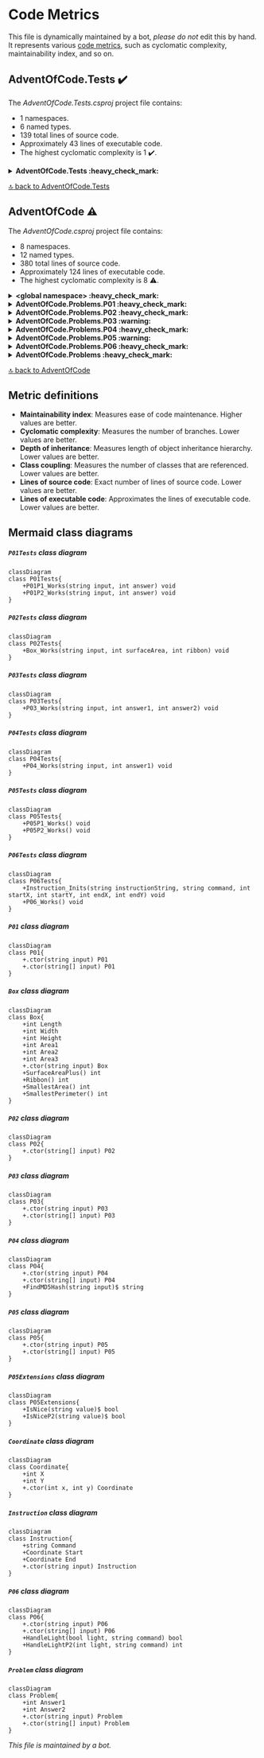 <!-- markdownlint-capture -->
<!-- markdownlint-disable -->

# Code Metrics

This file is dynamically maintained by a bot, *please do not* edit this by hand. It represents various [code metrics](https://aka.ms/dotnet/code-metrics), such as cyclomatic complexity, maintainability index, and so on.

<div id='adventofcode-tests'></div>

## AdventOfCode.Tests :heavy_check_mark:

The *AdventOfCode.Tests.csproj* project file contains:

- 1 namespaces.
- 6 named types.
- 139 total lines of source code.
- Approximately 43 lines of executable code.
- The highest cyclomatic complexity is 1 :heavy_check_mark:.

<details>
<summary>
  <strong id="adventofcode-tests">
    AdventOfCode.Tests :heavy_check_mark:
  </strong>
</summary>
<br>

The `AdventOfCode.Tests` namespace contains 6 named types.

- 6 named types.
- 139 total lines of source code.
- Approximately 43 lines of executable code.
- The highest cyclomatic complexity is 1 :heavy_check_mark:.

<details>
<summary>
  <strong id="p01tests">
    P01Tests :heavy_check_mark:
  </strong>
</summary>
<br>

- The `P01Tests` contains 2 members.
- 25 total lines of source code.
- Approximately 13 lines of executable code.
- The highest cyclomatic complexity is 1 :heavy_check_mark:.

| Member kind | Line number | Maintainability index | Cyclomatic complexity | Depth of inheritance | Class coupling | Lines of source / executable code |
| :-: | :-: | :-: | :-: | :-: | :-: | :-: |
| Method | <a href='https://github.com/dfar-io/aoc-2015/blob/main/AdventOfCode.Tests/P01Tests.cs#L19' title='void P01Tests.P01P1_Works(string input, int answer)'>19</a> | 64 | 1 :heavy_check_mark: | 0 | 4 | 14 / 10 |
| Method | <a href='https://github.com/dfar-io/aoc-2015/blob/main/AdventOfCode.Tests/P01Tests.cs#L27' title='void P01Tests.P01P2_Works(string input, int answer)'>27</a> | 81 | 1 :heavy_check_mark: | 0 | 4 | 7 / 3 |

<a href="#P01Tests-class-diagram">:link: to `P01Tests` class diagram</a>

<a href="#adventofcode-tests">:top: back to AdventOfCode.Tests</a>

</details>

<details>
<summary>
  <strong id="p02tests">
    P02Tests :heavy_check_mark:
  </strong>
</summary>
<br>

- The `P02Tests` contains 1 members.
- 12 total lines of source code.
- Approximately 5 lines of executable code.
- The highest cyclomatic complexity is 1 :heavy_check_mark:.

| Member kind | Line number | Maintainability index | Cyclomatic complexity | Depth of inheritance | Class coupling | Lines of source / executable code |
| :-: | :-: | :-: | :-: | :-: | :-: | :-: |
| Method | <a href='https://github.com/dfar-io/aoc-2015/blob/main/AdventOfCode.Tests/P02Tests.cs#L12' title='void P02Tests.Box_Works(string input, int surfaceArea, int ribbon)'>12</a> | 73 | 1 :heavy_check_mark: | 0 | 4 | 9 / 5 |

<a href="#P02Tests-class-diagram">:link: to `P02Tests` class diagram</a>

<a href="#adventofcode-tests">:top: back to AdventOfCode.Tests</a>

</details>

<details>
<summary>
  <strong id="p03tests">
    P03Tests :heavy_check_mark:
  </strong>
</summary>
<br>

- The `P03Tests` contains 1 members.
- 14 total lines of source code.
- Approximately 7 lines of executable code.
- The highest cyclomatic complexity is 1 :heavy_check_mark:.

| Member kind | Line number | Maintainability index | Cyclomatic complexity | Depth of inheritance | Class coupling | Lines of source / executable code |
| :-: | :-: | :-: | :-: | :-: | :-: | :-: |
| Method | <a href='https://github.com/dfar-io/aoc-2015/blob/main/AdventOfCode.Tests/P03Tests.cs#L14' title='void P03Tests.P03_Works(string input, int answer1, int answer2)'>14</a> | 69 | 1 :heavy_check_mark: | 0 | 4 | 11 / 7 |

<a href="#P03Tests-class-diagram">:link: to `P03Tests` class diagram</a>

<a href="#adventofcode-tests">:top: back to AdventOfCode.Tests</a>

</details>

<details>
<summary>
  <strong id="p04tests">
    P04Tests :heavy_check_mark:
  </strong>
</summary>
<br>

- The `P04Tests` contains 1 members.
- 11 total lines of source code.
- Approximately 4 lines of executable code.
- The highest cyclomatic complexity is 1 :heavy_check_mark:.

| Member kind | Line number | Maintainability index | Cyclomatic complexity | Depth of inheritance | Class coupling | Lines of source / executable code |
| :-: | :-: | :-: | :-: | :-: | :-: | :-: |
| Method | <a href='https://github.com/dfar-io/aoc-2015/blob/main/AdventOfCode.Tests/P04Tests.cs#L12' title='void P04Tests.P04_Works(string input, int answer1)'>12</a> | 77 | 1 :heavy_check_mark: | 0 | 4 | 8 / 4 |

<a href="#P04Tests-class-diagram">:link: to `P04Tests` class diagram</a>

<a href="#adventofcode-tests">:top: back to AdventOfCode.Tests</a>

</details>

<details>
<summary>
  <strong id="p05tests">
    P05Tests :heavy_check_mark:
  </strong>
</summary>
<br>

- The `P05Tests` contains 2 members.
- 31 total lines of source code.
- Approximately 6 lines of executable code.
- The highest cyclomatic complexity is 1 :heavy_check_mark:.

| Member kind | Line number | Maintainability index | Cyclomatic complexity | Depth of inheritance | Class coupling | Lines of source / executable code |
| :-: | :-: | :-: | :-: | :-: | :-: | :-: |
| Method | <a href='https://github.com/dfar-io/aoc-2015/blob/main/AdventOfCode.Tests/P05Tests.cs#L10' title='void P05Tests.P05P1_Works()'>10</a> | 78 | 1 :heavy_check_mark: | 0 | 3 | 14 / 3 |
| Method | <a href='https://github.com/dfar-io/aoc-2015/blob/main/AdventOfCode.Tests/P05Tests.cs#L25' title='void P05Tests.P05P2_Works()'>25</a> | 79 | 1 :heavy_check_mark: | 0 | 3 | 13 / 3 |

<a href="#P05Tests-class-diagram">:link: to `P05Tests` class diagram</a>

<a href="#adventofcode-tests">:top: back to AdventOfCode.Tests</a>

</details>

<details>
<summary>
  <strong id="p06tests">
    P06Tests :heavy_check_mark:
  </strong>
</summary>
<br>

- The `P06Tests` contains 2 members.
- 34 total lines of source code.
- Approximately 8 lines of executable code.
- The highest cyclomatic complexity is 1 :heavy_check_mark:.

| Member kind | Line number | Maintainability index | Cyclomatic complexity | Depth of inheritance | Class coupling | Lines of source / executable code |
| :-: | :-: | :-: | :-: | :-: | :-: | :-: |
| Method | <a href='https://github.com/dfar-io/aoc-2015/blob/main/AdventOfCode.Tests/P06Tests.cs#L13' title='void P06Tests.Instruction_Inits(string instructionString, string command, int startX, int startY, int endX, int endY)'>13</a> | 72 | 1 :heavy_check_mark: | 0 | 5 | 18 / 5 |
| Method | <a href='https://github.com/dfar-io/aoc-2015/blob/main/AdventOfCode.Tests/P06Tests.cs#L29' title='void P06Tests.P06_Works()'>29</a> | 79 | 1 :heavy_check_mark: | 0 | 3 | 12 / 3 |

<a href="#P06Tests-class-diagram">:link: to `P06Tests` class diagram</a>

<a href="#adventofcode-tests">:top: back to AdventOfCode.Tests</a>

</details>

</details>

<a href="#adventofcode-tests">:top: back to AdventOfCode.Tests</a>

<div id='adventofcode'></div>

## AdventOfCode :warning:

The *AdventOfCode.csproj* project file contains:

- 8 namespaces.
- 12 named types.
- 380 total lines of source code.
- Approximately 124 lines of executable code.
- The highest cyclomatic complexity is 8 :warning:.

<details>
<summary>
  <strong id="global+namespace">
    &lt;global namespace&gt; :heavy_check_mark:
  </strong>
</summary>
<br>

The `<global namespace>` namespace contains 1 named types.

- 1 named types.
- 13 total lines of source code.
- Approximately 12 lines of executable code.
- The highest cyclomatic complexity is 3 :heavy_check_mark:.

<details>
<summary>
  <strong id="program$">
    &lt;Program&gt;$ :heavy_check_mark:
  </strong>
</summary>
<br>

- The `<Program>$` contains 1 members.
- 13 total lines of source code.
- Approximately 12 lines of executable code.
- The highest cyclomatic complexity is 3 :heavy_check_mark:.

| Member kind | Line number | Maintainability index | Cyclomatic complexity | Depth of inheritance | Class coupling | Lines of source / executable code |
| :-: | :-: | :-: | :-: | :-: | :-: | :-: |
| Method | <a href='https://github.com/dfar-io/aoc-2015/blob/main/AdventOfCode/Program.cs#L1' title='<top-level-statements-entry-point>'>1</a> | 68 | 3 :heavy_check_mark: | 0 | 5 | 13 / 6 |

<a href="#global+namespace">:top: back to &lt;global namespace&gt;</a>

</details>

</details>

<details>
<summary>
  <strong id="adventofcode-problems-p01">
    AdventOfCode.Problems.P01 :heavy_check_mark:
  </strong>
</summary>
<br>

The `AdventOfCode.Problems.P01` namespace contains 1 named types.

- 1 named types.
- 23 total lines of source code.
- Approximately 9 lines of executable code.
- The highest cyclomatic complexity is 4 :heavy_check_mark:.

<details>
<summary>
  <strong id="p01">
    P01 :heavy_check_mark:
  </strong>
</summary>
<br>

- The `P01` contains 2 members.
- 20 total lines of source code.
- Approximately 9 lines of executable code.
- The highest cyclomatic complexity is 4 :heavy_check_mark:.

| Member kind | Line number | Maintainability index | Cyclomatic complexity | Depth of inheritance | Class coupling | Lines of source / executable code |
| :-: | :-: | :-: | :-: | :-: | :-: | :-: |
| Method | <a href='https://github.com/dfar-io/aoc-2015/blob/main/AdventOfCode/Problems/P01/P01.cs#L7' title='P01.P01(string input)'>7</a> | 100 | 1 :heavy_check_mark: | 0 | 0 | 1 / 0 |
| Method | <a href='https://github.com/dfar-io/aoc-2015/blob/main/AdventOfCode/Problems/P01/P01.cs#L9' title='P01.P01(string[] input)'>9</a> | 62 | 4 :heavy_check_mark: | 0 | 2 | 15 / 9 |

<a href="#P01-class-diagram">:link: to `P01` class diagram</a>

<a href="#adventofcode-problems-p01">:top: back to AdventOfCode.Problems.P01</a>

</details>

</details>

<details>
<summary>
  <strong id="adventofcode-problems-p02">
    AdventOfCode.Problems.P02 :heavy_check_mark:
  </strong>
</summary>
<br>

The `AdventOfCode.Problems.P02` namespace contains 2 named types.

- 2 named types.
- 65 total lines of source code.
- Approximately 22 lines of executable code.
- The highest cyclomatic complexity is 2 :heavy_check_mark:.

<details>
<summary>
  <strong id="box">
    Box :heavy_check_mark:
  </strong>
</summary>
<br>

- The `Box` contains 11 members.
- 51 total lines of source code.
- Approximately 18 lines of executable code.
- The highest cyclomatic complexity is 2 :heavy_check_mark:.

| Member kind | Line number | Maintainability index | Cyclomatic complexity | Depth of inheritance | Class coupling | Lines of source / executable code |
| :-: | :-: | :-: | :-: | :-: | :-: | :-: |
| Method | <a href='https://github.com/dfar-io/aoc-2015/blob/main/AdventOfCode/Problems/P02/Box.cs#L13' title='Box.Box(string input)'>13</a> | 74 | 1 :heavy_check_mark: | 0 | 1 | 8 / 4 |
| Property | <a href='https://github.com/dfar-io/aoc-2015/blob/main/AdventOfCode/Problems/P02/Box.cs#L9' title='int Box.Area1'>9</a> | 94 | 2 :heavy_check_mark: | 0 | 1 | 1 / 2 |
| Property | <a href='https://github.com/dfar-io/aoc-2015/blob/main/AdventOfCode/Problems/P02/Box.cs#L10' title='int Box.Area2'>10</a> | 94 | 2 :heavy_check_mark: | 0 | 1 | 1 / 2 |
| Property | <a href='https://github.com/dfar-io/aoc-2015/blob/main/AdventOfCode/Problems/P02/Box.cs#L11' title='int Box.Area3'>11</a> | 94 | 2 :heavy_check_mark: | 0 | 1 | 1 / 2 |
| Property | <a href='https://github.com/dfar-io/aoc-2015/blob/main/AdventOfCode/Problems/P02/Box.cs#L7' title='int Box.Height'>7</a> | 100 | 2 :heavy_check_mark: | 0 | 0 | 1 / 0 |
| Property | <a href='https://github.com/dfar-io/aoc-2015/blob/main/AdventOfCode/Problems/P02/Box.cs#L5' title='int Box.Length'>5</a> | 100 | 2 :heavy_check_mark: | 0 | 0 | 1 / 0 |
| Method | <a href='https://github.com/dfar-io/aoc-2015/blob/main/AdventOfCode/Problems/P02/Box.cs#L30' title='int Box.Ribbon()'>30</a> | 82 | 1 :heavy_check_mark: | 0 | 1 | 5 / 2 |
| Method | <a href='https://github.com/dfar-io/aoc-2015/blob/main/AdventOfCode/Problems/P02/Box.cs#L38' title='int Box.SmallestArea()'>38</a> | 93 | 1 :heavy_check_mark: | 0 | 1 | 7 / 1 |
| Method | <a href='https://github.com/dfar-io/aoc-2015/blob/main/AdventOfCode/Problems/P02/Box.cs#L46' title='int Box.SmallestPerimeter()'>46</a> | 73 | 1 :heavy_check_mark: | 0 | 1 | 7 / 4 |
| Method | <a href='https://github.com/dfar-io/aoc-2015/blob/main/AdventOfCode/Problems/P02/Box.cs#L22' title='int Box.SurfaceAreaPlus()'>22</a> | 88 | 1 :heavy_check_mark: | 0 | 1 | 7 / 1 |
| Property | <a href='https://github.com/dfar-io/aoc-2015/blob/main/AdventOfCode/Problems/P02/Box.cs#L6' title='int Box.Width'>6</a> | 100 | 2 :heavy_check_mark: | 0 | 0 | 1 / 0 |

<a href="#Box-class-diagram">:link: to `Box` class diagram</a>

<a href="#adventofcode-problems-p02">:top: back to AdventOfCode.Problems.P02</a>

</details>

<details>
<summary>
  <strong id="p02">
    P02 :heavy_check_mark:
  </strong>
</summary>
<br>

- The `P02` contains 1 members.
- 12 total lines of source code.
- Approximately 4 lines of executable code.
- The highest cyclomatic complexity is 2 :heavy_check_mark:.

| Member kind | Line number | Maintainability index | Cyclomatic complexity | Depth of inheritance | Class coupling | Lines of source / executable code |
| :-: | :-: | :-: | :-: | :-: | :-: | :-: |
| Method | <a href='https://github.com/dfar-io/aoc-2015/blob/main/AdventOfCode/Problems/P02/P02.cs#L5' title='P02.P02(string[] input)'>5</a> | 74 | 2 :heavy_check_mark: | 0 | 3 | 9 / 4 |

<a href="#P02-class-diagram">:link: to `P02` class diagram</a>

<a href="#adventofcode-problems-p02">:top: back to AdventOfCode.Problems.P02</a>

</details>

</details>

<details>
<summary>
  <strong id="adventofcode-problems-p03">
    AdventOfCode.Problems.P03 :warning:
  </strong>
</summary>
<br>

The `AdventOfCode.Problems.P03` namespace contains 1 named types.

- 1 named types.
- 63 total lines of source code.
- Approximately 22 lines of executable code.
- The highest cyclomatic complexity is 8 :warning:.

<details>
<summary>
  <strong id="p03">
    P03 :warning:
  </strong>
</summary>
<br>

- The `P03` contains 2 members.
- 62 total lines of source code.
- Approximately 22 lines of executable code.
- The highest cyclomatic complexity is 8 :warning:.

| Member kind | Line number | Maintainability index | Cyclomatic complexity | Depth of inheritance | Class coupling | Lines of source / executable code |
| :-: | :-: | :-: | :-: | :-: | :-: | :-: |
| Method | <a href='https://github.com/dfar-io/aoc-2015/blob/main/AdventOfCode/Problems/P03/P03.cs#L5' title='P03.P03(string input)'>5</a> | 100 | 1 :heavy_check_mark: | 0 | 0 | 1 / 0 |
| Method | <a href='https://github.com/dfar-io/aoc-2015/blob/main/AdventOfCode/Problems/P03/P03.cs#L7' title='P03.P03(string[] input)'>7</a> | 51 | 8 :warning: | 0 | 4 | 57 / 22 |

<a href="#P03-class-diagram">:link: to `P03` class diagram</a>

<a href="#adventofcode-problems-p03">:top: back to AdventOfCode.Problems.P03</a>

</details>

</details>

<details>
<summary>
  <strong id="adventofcode-problems-p04">
    AdventOfCode.Problems.P04 :heavy_check_mark:
  </strong>
</summary>
<br>

The `AdventOfCode.Problems.P04` namespace contains 1 named types.

- 1 named types.
- 43 total lines of source code.
- Approximately 15 lines of executable code.
- The highest cyclomatic complexity is 6 :heavy_check_mark:.

<details>
<summary>
  <strong id="p04">
    P04 :heavy_check_mark:
  </strong>
</summary>
<br>

- The `P04` contains 3 members.
- 41 total lines of source code.
- Approximately 15 lines of executable code.
- The highest cyclomatic complexity is 6 :heavy_check_mark:.

| Member kind | Line number | Maintainability index | Cyclomatic complexity | Depth of inheritance | Class coupling | Lines of source / executable code |
| :-: | :-: | :-: | :-: | :-: | :-: | :-: |
| Method | <a href='https://github.com/dfar-io/aoc-2015/blob/main/AdventOfCode/Problems/P04/P04.cs#L7' title='P04.P04(string input)'>7</a> | 100 | 1 :heavy_check_mark: | 0 | 0 | 1 / 0 |
| Method | <a href='https://github.com/dfar-io/aoc-2015/blob/main/AdventOfCode/Problems/P04/P04.cs#L9' title='P04.P04(string[] input)'>9</a> | 64 | 6 :heavy_check_mark: | 0 | 2 | 18 / 8 |
| Method | <a href='https://github.com/dfar-io/aoc-2015/blob/main/AdventOfCode/Problems/P04/P04.cs#L28' title='string P04.FindMD5Hash(string input)'>28</a> | 68 | 2 :heavy_check_mark: | 0 | 3 | 17 / 7 |

<a href="#P04-class-diagram">:link: to `P04` class diagram</a>

<a href="#adventofcode-problems-p04">:top: back to AdventOfCode.Problems.P04</a>

</details>

</details>

<details>
<summary>
  <strong id="adventofcode-problems-p05">
    AdventOfCode.Problems.P05 :warning:
  </strong>
</summary>
<br>

The `AdventOfCode.Problems.P05` namespace contains 2 named types.

- 2 named types.
- 60 total lines of source code.
- Approximately 21 lines of executable code.
- The highest cyclomatic complexity is 8 :warning:.

<details>
<summary>
  <strong id="p05">
    P05 :heavy_check_mark:
  </strong>
</summary>
<br>

- The `P05` contains 2 members.
- 10 total lines of source code.
- Approximately 4 lines of executable code.
- The highest cyclomatic complexity is 1 :heavy_check_mark:.

| Member kind | Line number | Maintainability index | Cyclomatic complexity | Depth of inheritance | Class coupling | Lines of source / executable code |
| :-: | :-: | :-: | :-: | :-: | :-: | :-: |
| Method | <a href='https://github.com/dfar-io/aoc-2015/blob/main/AdventOfCode/Problems/P05/P05.cs#L7' title='P05.P05(string input)'>7</a> | 100 | 1 :heavy_check_mark: | 0 | 0 | 1 / 0 |
| Method | <a href='https://github.com/dfar-io/aoc-2015/blob/main/AdventOfCode/Problems/P05/P05.cs#L9' title='P05.P05(string[] input)'>9</a> | 77 | 1 :heavy_check_mark: | 0 | 2 | 5 / 4 |

<a href="#P05-class-diagram">:link: to `P05` class diagram</a>

<a href="#adventofcode-problems-p05">:top: back to AdventOfCode.Problems.P05</a>

</details>

<details>
<summary>
  <strong id="p05extensions">
    P05Extensions :warning:
  </strong>
</summary>
<br>

- The `P05Extensions` contains 2 members.
- 46 total lines of source code.
- Approximately 17 lines of executable code.
- The highest cyclomatic complexity is 8 :warning:.

| Member kind | Line number | Maintainability index | Cyclomatic complexity | Depth of inheritance | Class coupling | Lines of source / executable code |
| :-: | :-: | :-: | :-: | :-: | :-: | :-: |
| Method | <a href='https://github.com/dfar-io/aoc-2015/blob/main/AdventOfCode/Problems/P05/P05Extensions.cs#L7' title='bool P05Extensions.IsNice(string value)'>7</a> | 67 | 6 :heavy_check_mark: | 0 | 1 | 14 / 6 |
| Method | <a href='https://github.com/dfar-io/aoc-2015/blob/main/AdventOfCode/Problems/P05/P05Extensions.cs#L22' title='bool P05Extensions.IsNiceP2(string value)'>22</a> | 58 | 8 :warning: | 0 | 1 | 28 / 11 |

<a href="#P05Extensions-class-diagram">:link: to `P05Extensions` class diagram</a>

<a href="#adventofcode-problems-p05">:top: back to AdventOfCode.Problems.P05</a>

</details>

</details>

<details>
<summary>
  <strong id="adventofcode-problems-p06">
    AdventOfCode.Problems.P06 :heavy_check_mark:
  </strong>
</summary>
<br>

The `AdventOfCode.Problems.P06` namespace contains 3 named types.

- 3 named types.
- 103 total lines of source code.
- Approximately 23 lines of executable code.
- The highest cyclomatic complexity is 6 :heavy_check_mark:.

<details>
<summary>
  <strong id="coordinate">
    Coordinate :heavy_check_mark:
  </strong>
</summary>
<br>

- The `Coordinate` contains 3 members.
- 11 total lines of source code.
- Approximately 2 lines of executable code.
- The highest cyclomatic complexity is 2 :heavy_check_mark:.

| Member kind | Line number | Maintainability index | Cyclomatic complexity | Depth of inheritance | Class coupling | Lines of source / executable code |
| :-: | :-: | :-: | :-: | :-: | :-: | :-: |
| Method | <a href='https://github.com/dfar-io/aoc-2015/blob/main/AdventOfCode/Problems/P06/Coordinate.cs#L10' title='Coordinate.Coordinate(int x, int y)'>10</a> | 85 | 1 :heavy_check_mark: | 0 | 0 | 5 / 2 |
| Property | <a href='https://github.com/dfar-io/aoc-2015/blob/main/AdventOfCode/Problems/P06/Coordinate.cs#L7' title='int Coordinate.X'>7</a> | 100 | 2 :heavy_check_mark: | 0 | 0 | 1 / 0 |
| Property | <a href='https://github.com/dfar-io/aoc-2015/blob/main/AdventOfCode/Problems/P06/Coordinate.cs#L8' title='int Coordinate.Y'>8</a> | 100 | 2 :heavy_check_mark: | 0 | 0 | 1 / 0 |

<a href="#Coordinate-class-diagram">:link: to `Coordinate` class diagram</a>

<a href="#adventofcode-problems-p06">:top: back to AdventOfCode.Problems.P06</a>

</details>

<details>
<summary>
  <strong id="instruction">
    Instruction :heavy_check_mark:
  </strong>
</summary>
<br>

- The `Instruction` contains 4 members.
- 24 total lines of source code.
- Approximately 7 lines of executable code.
- The highest cyclomatic complexity is 2 :heavy_check_mark:.

| Member kind | Line number | Maintainability index | Cyclomatic complexity | Depth of inheritance | Class coupling | Lines of source / executable code |
| :-: | :-: | :-: | :-: | :-: | :-: | :-: |
| Method | <a href='https://github.com/dfar-io/aoc-2015/blob/main/AdventOfCode/Problems/P06/Instruction.cs#L11' title='Instruction.Instruction(string input)'>11</a> | 65 | 2 :heavy_check_mark: | 0 | 2 | 17 / 7 |
| Property | <a href='https://github.com/dfar-io/aoc-2015/blob/main/AdventOfCode/Problems/P06/Instruction.cs#L7' title='string Instruction.Command'>7</a> | 100 | 2 :heavy_check_mark: | 0 | 0 | 1 / 0 |
| Property | <a href='https://github.com/dfar-io/aoc-2015/blob/main/AdventOfCode/Problems/P06/Instruction.cs#L9' title='Coordinate Instruction.End'>9</a> | 100 | 2 :heavy_check_mark: | 0 | 1 | 1 / 0 |
| Property | <a href='https://github.com/dfar-io/aoc-2015/blob/main/AdventOfCode/Problems/P06/Instruction.cs#L8' title='Coordinate Instruction.Start'>8</a> | 100 | 2 :heavy_check_mark: | 0 | 1 | 1 / 0 |

<a href="#Instruction-class-diagram">:link: to `Instruction` class diagram</a>

<a href="#adventofcode-problems-p06">:top: back to AdventOfCode.Problems.P06</a>

</details>

<details>
<summary>
  <strong id="p06">
    P06 :heavy_check_mark:
  </strong>
</summary>
<br>

- The `P06` contains 4 members.
- 62 total lines of source code.
- Approximately 14 lines of executable code.
- The highest cyclomatic complexity is 6 :heavy_check_mark:.

| Member kind | Line number | Maintainability index | Cyclomatic complexity | Depth of inheritance | Class coupling | Lines of source / executable code |
| :-: | :-: | :-: | :-: | :-: | :-: | :-: |
| Method | <a href='https://github.com/dfar-io/aoc-2015/blob/main/AdventOfCode/Problems/P06/P06.cs#L7' title='P06.P06(string input)'>7</a> | 100 | 1 :heavy_check_mark: | 0 | 0 | 1 / 0 |
| Method | <a href='https://github.com/dfar-io/aoc-2015/blob/main/AdventOfCode/Problems/P06/P06.cs#L9' title='P06.P06(string[] input)'>9</a> | 58 | 4 :heavy_check_mark: | 0 | 4 | 27 / 12 |
| Method | <a href='https://github.com/dfar-io/aoc-2015/blob/main/AdventOfCode/Problems/P06/P06.cs#L37' title='bool P06.HandleLight(bool light, string command)'>37</a> | 87 | 5 :heavy_check_mark: | 0 | 3 | 14 / 1 |
| Method | <a href='https://github.com/dfar-io/aoc-2015/blob/main/AdventOfCode/Problems/P06/P06.cs#L52' title='int P06.HandleLightP2(int light, string command)'>52</a> | 85 | 6 :heavy_check_mark: | 0 | 3 | 14 / 1 |

<a href="#P06-class-diagram">:link: to `P06` class diagram</a>

<a href="#adventofcode-problems-p06">:top: back to AdventOfCode.Problems.P06</a>

</details>

</details>

<details>
<summary>
  <strong id="adventofcode-problems">
    AdventOfCode.Problems :heavy_check_mark:
  </strong>
</summary>
<br>

The `AdventOfCode.Problems` namespace contains 1 named types.

- 1 named types.
- 10 total lines of source code.
- Approximately 0 lines of executable code.
- The highest cyclomatic complexity is 2 :heavy_check_mark:.

<details>
<summary>
  <strong id="problem">
    Problem :heavy_check_mark:
  </strong>
</summary>
<br>

- The `Problem` contains 4 members.
- 9 total lines of source code.
- Approximately 0 lines of executable code.
- The highest cyclomatic complexity is 2 :heavy_check_mark:.

| Member kind | Line number | Maintainability index | Cyclomatic complexity | Depth of inheritance | Class coupling | Lines of source / executable code |
| :-: | :-: | :-: | :-: | :-: | :-: | :-: |
| Method | <a href='https://github.com/dfar-io/aoc-2015/blob/main/AdventOfCode/Problems/Problem.cs#L8' title='Problem.Problem(string input)'>8</a> | 100 | 1 :heavy_check_mark: | 0 | 0 | 1 / 0 |
| Method | <a href='https://github.com/dfar-io/aoc-2015/blob/main/AdventOfCode/Problems/Problem.cs#L10' title='Problem.Problem(string[] input)'>10</a> | 100 | 1 :heavy_check_mark: | 0 | 0 | 1 / 0 |
| Property | <a href='https://github.com/dfar-io/aoc-2015/blob/main/AdventOfCode/Problems/Problem.cs#L5' title='int Problem.Answer1'>5</a> | 100 | 2 :heavy_check_mark: | 0 | 0 | 1 / 0 |
| Property | <a href='https://github.com/dfar-io/aoc-2015/blob/main/AdventOfCode/Problems/Problem.cs#L6' title='int Problem.Answer2'>6</a> | 100 | 2 :heavy_check_mark: | 0 | 0 | 1 / 0 |

<a href="#Problem-class-diagram">:link: to `Problem` class diagram</a>

<a href="#adventofcode-problems">:top: back to AdventOfCode.Problems</a>

</details>

</details>

<a href="#adventofcode">:top: back to AdventOfCode</a>

## Metric definitions

  - **Maintainability index**: Measures ease of code maintenance. Higher values are better.
  - **Cyclomatic complexity**: Measures the number of branches. Lower values are better.
  - **Depth of inheritance**: Measures length of object inheritance hierarchy. Lower values are better.
  - **Class coupling**: Measures the number of classes that are referenced. Lower values are better.
  - **Lines of source code**: Exact number of lines of source code. Lower values are better.
  - **Lines of executable code**: Approximates the lines of executable code. Lower values are better.

## Mermaid class diagrams

<div id="P01Tests-class-diagram"></div>

##### `P01Tests` class diagram

```mermaid
classDiagram
class P01Tests{
    +P01P1_Works(string input, int answer) void
    +P01P2_Works(string input, int answer) void
}

```

<div id="P02Tests-class-diagram"></div>

##### `P02Tests` class diagram

```mermaid
classDiagram
class P02Tests{
    +Box_Works(string input, int surfaceArea, int ribbon) void
}

```

<div id="P03Tests-class-diagram"></div>

##### `P03Tests` class diagram

```mermaid
classDiagram
class P03Tests{
    +P03_Works(string input, int answer1, int answer2) void
}

```

<div id="P04Tests-class-diagram"></div>

##### `P04Tests` class diagram

```mermaid
classDiagram
class P04Tests{
    +P04_Works(string input, int answer1) void
}

```

<div id="P05Tests-class-diagram"></div>

##### `P05Tests` class diagram

```mermaid
classDiagram
class P05Tests{
    +P05P1_Works() void
    +P05P2_Works() void
}

```

<div id="P06Tests-class-diagram"></div>

##### `P06Tests` class diagram

```mermaid
classDiagram
class P06Tests{
    +Instruction_Inits(string instructionString, string command, int startX, int startY, int endX, int endY) void
    +P06_Works() void
}

```

<div id="P01-class-diagram"></div>

##### `P01` class diagram

```mermaid
classDiagram
class P01{
    +.ctor(string input) P01
    +.ctor(string[] input) P01
}

```

<div id="Box-class-diagram"></div>

##### `Box` class diagram

```mermaid
classDiagram
class Box{
    +int Length
    +int Width
    +int Height
    +int Area1
    +int Area2
    +int Area3
    +.ctor(string input) Box
    +SurfaceAreaPlus() int
    +Ribbon() int
    +SmallestArea() int
    +SmallestPerimeter() int
}

```

<div id="P02-class-diagram"></div>

##### `P02` class diagram

```mermaid
classDiagram
class P02{
    +.ctor(string[] input) P02
}

```

<div id="P03-class-diagram"></div>

##### `P03` class diagram

```mermaid
classDiagram
class P03{
    +.ctor(string input) P03
    +.ctor(string[] input) P03
}

```

<div id="P04-class-diagram"></div>

##### `P04` class diagram

```mermaid
classDiagram
class P04{
    +.ctor(string input) P04
    +.ctor(string[] input) P04
    +FindMD5Hash(string input)$ string
}

```

<div id="P05-class-diagram"></div>

##### `P05` class diagram

```mermaid
classDiagram
class P05{
    +.ctor(string input) P05
    +.ctor(string[] input) P05
}

```

<div id="P05Extensions-class-diagram"></div>

##### `P05Extensions` class diagram

```mermaid
classDiagram
class P05Extensions{
    +IsNice(string value)$ bool
    +IsNiceP2(string value)$ bool
}

```

<div id="Coordinate-class-diagram"></div>

##### `Coordinate` class diagram

```mermaid
classDiagram
class Coordinate{
    +int X
    +int Y
    +.ctor(int x, int y) Coordinate
}

```

<div id="Instruction-class-diagram"></div>

##### `Instruction` class diagram

```mermaid
classDiagram
class Instruction{
    +string Command
    +Coordinate Start
    +Coordinate End
    +.ctor(string input) Instruction
}

```

<div id="P06-class-diagram"></div>

##### `P06` class diagram

```mermaid
classDiagram
class P06{
    +.ctor(string input) P06
    +.ctor(string[] input) P06
    +HandleLight(bool light, string command) bool
    +HandleLightP2(int light, string command) int
}

```

<div id="Problem-class-diagram"></div>

##### `Problem` class diagram

```mermaid
classDiagram
class Problem{
    +int Answer1
    +int Answer2
    +.ctor(string input) Problem
    +.ctor(string[] input) Problem
}

```

*This file is maintained by a bot.*

<!-- markdownlint-restore -->
